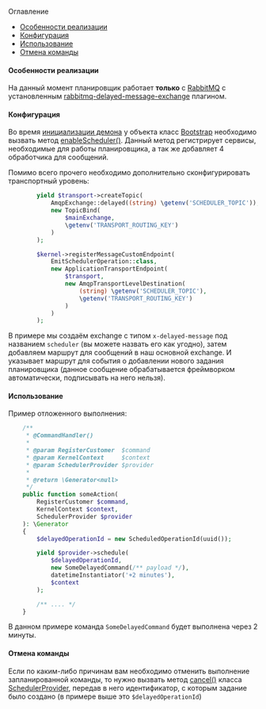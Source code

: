 Оглавление
* [Особенности реализации](https://github.com/mmasiukevich/service-bus/blob/master/doc/ru_scheduler.md#%D0%9E%D1%81%D0%BE%D0%B1%D0%B5%D0%BD%D0%BD%D0%BE%D1%81%D1%82%D0%B8-%D1%80%D0%B5%D0%B0%D0%BB%D0%B8%D0%B7%D0%B0%D1%86%D0%B8%D0%B8)
* [Конфигурация](https://github.com/mmasiukevich/service-bus/blob/master/doc/ru_scheduler.md#%D0%9A%D0%BE%D0%BD%D1%84%D0%B8%D0%B3%D1%83%D1%80%D0%B0%D1%86%D0%B8%D1%8F)
* [Использование](https://github.com/mmasiukevich/service-bus/blob/master/doc/ru_scheduler.md#%D0%98%D1%81%D0%BF%D0%BE%D0%BB%D1%8C%D0%B7%D0%BE%D0%B2%D0%B0%D0%BD%D0%B8%D0%B5)
* [Отмена команды](https://github.com/mmasiukevich/service-bus/blob/master/doc/ru_scheduler.md#%D0%9E%D1%82%D0%BC%D0%B5%D0%BD%D0%B0-%D0%BA%D0%BE%D0%BC%D0%B0%D0%BD%D0%B4%D1%8B)

#### Особенности реализации
На данный момент планировщик работает **только** с [RabbitMQ](https://www.rabbitmq.com/) с установленным [rabbitmq-delayed-message-exchange](https://github.com/rabbitmq/rabbitmq-delayed-message-exchange) плагином.

#### Конфигурация
Во время [инициализации демона](https://github.com/mmasiukevich/service-bus/blob/master/doc/ru_initialization.md) у объекта класс [Bootstrap](https://github.com/mmasiukevich/service-bus/blob/master/src/Application/Bootstrap.php) необходимо вызвать метод [enableScheduler()](https://github.com/mmasiukevich/service-bus/blob/master/src/Application/Bootstrap.php#L95). 
Данный метод регистрирует сервисы, необходимые для работы планировщика, а так же добавляет 4 обработчика для сообщений.

Помимо всего прочего необходимо дополнительно сконфигурировать транспортный уровень:

```php
        yield $transport->createTopic(
            AmqpExchange::delayed((string) \getenv('SCHEDULER_TOPIC')),
            new TopicBind(
                $mainExchange,
                \getenv('TRANSPORT_ROUTING_KEY')
            )
        );

        $kernel->registerMessageCustomEndpoint(
            EmitSchedulerOperation::class,
            new ApplicationTransportEndpoint(
                $transport,
                new AmqpTransportLevelDestination(
                    (string) \getenv('SCHEDULER_TOPIC'),
                    \getenv('TRANSPORT_ROUTING_KEY')
                )
            )
        ); 
```
В примере мы создаём exchange с типом ```x-delayed-message``` под названием ```scheduler``` (вы можете назвать его как угодно), затем добавляем маршрут для сообщений в наш основной exchange.
И указывает маршрут для события о добавлении нового задания планировщика (данное сообщение обрабатывается фреймворком автоматически, подписывать на него нельзя).

#### Использование
Пример отложенного выполнения:

```php
    /**
     * @CommandHandler()
     *
     * @param RegisterCustomer  $command
     * @param KernelContext     $context
     * @param SchedulerProvider $provider
     *
     * @return \Generator<null>
     */
    public function someAction(
        RegisterCustomer $command,
        KernelContext $context,
        SchedulerProvider $provider
    ): \Generator
    {
        $delayedOperationId = new ScheduledOperationId(uuid());

        yield $provider->schedule(
            $delayedOperationId,
            new SomeDelayedCommand(/** payload */),
            datetimeInstantiator('+2 minutes'),
            $context
        );

        /** .... */
    }
````
В данном примере команда ```SomeDelayedCommand``` будет выполнена через 2 минуты.

#### Отмена команды
Если по каким-либо причинам вам необходимо отменить выполнение запланированной команды, то нужно вызвать метод [cancel()](https://github.com/mmasiukevich/service-bus/blob/master/src/SchedulerProvider.php#L138) класса [SchedulerProvider](https://github.com/mmasiukevich/service-bus/blob/master/src/SchedulerProvider.php), передав в него идентификатор, с которым задание было создано (в примере выше это ```$delayedOperationId```)
